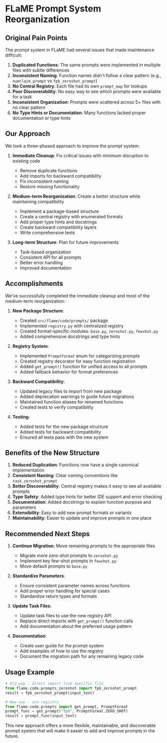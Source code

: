 # FLaME Prompt System Reorganization

## Original Pain Points

The prompt system in FLaME had several issues that made maintenance difficult:

1. **Duplicated Functions**: The same prompts were implemented in multiple files with subtle differences
2. **Inconsistent Naming**: Function names didn't follow a clear pattern (e.g., `numclaim_prompt` vs `fpb_zeroshot_prompt`)
3. **No Central Registry**: Each file had its own `prompt_map` for lookups
4. **Poor Discoverability**: No easy way to see which prompts were available for a task
5. **Inconsistent Organization**: Prompts were scattered across 5+ files with no clear pattern
6. **No Type Hints or Documentation**: Many functions lacked proper documentation or type hints

## Our Approach

We took a three-phased approach to improve the prompt system:

1. **Immediate Cleanup**: Fix critical issues with minimum disruption to existing code
   - Remove duplicate functions
   - Add imports for backward compatibility
   - Fix inconsistent naming
   - Restore missing functionality

2. **Medium-term Reorganization**: Create a better structure while maintaining compatibility
   - Implement a package-based structure
   - Create a central registry with enumerated formats
   - Add proper type hints and docstrings
   - Create backward compatibility layers
   - Write comprehensive tests

3. **Long-term Structure**: Plan for future improvements
   - Task-based organization
   - Consistent API for all prompts
   - Better error handling
   - Improved documentation

## Accomplishments

We've successfully completed the immediate cleanup and most of the medium-term reorganization:

1. **New Package Structure**:
   - Created `src/flame/code/prompts/` package
   - Implemented `registry.py` with centralized registry
   - Created format-specific modules: `base.py`, `zeroshot.py`, `fewshot.py`
   - Added comprehensive docstrings and type hints

2. **Registry System**:
   - Implemented `PromptFormat` enum for categorizing prompts
   - Created registry decorator for easy function registration
   - Added `get_prompt()` function for unified access to all prompts
   - Added fallback behavior for format preferences

3. **Backward Compatibility**:
   - Updated legacy files to import from new package
   - Added deprecation warnings to guide future migrations
   - Maintained function aliases for renamed functions
   - Created tests to verify compatibility

4. **Testing**:
   - Added tests for the new package structure
   - Added tests for backward compatibility
   - Ensured all tests pass with the new system

## Benefits of the New Structure

1. **Reduced Duplication**: Functions now have a single canonical implementation
2. **Consistent Naming**: Clear naming conventions like `task_zeroshot_prompt`
3. **Better Discoverability**: Central registry makes it easy to see all available prompts
4. **Type Safety**: Added type hints for better IDE support and error checking
5. **Documentation**: Added docstrings to explain function purpose and parameters
6. **Extensibility**: Easy to add new prompt formats or variants
7. **Maintainability**: Easier to update and improve prompts in one place

## Recommended Next Steps

1. **Continue Migration**: Move remaining prompts to the appropriate files
   - Migrate more zero-shot prompts to `zeroshot.py`
   - Implement key few-shot prompts in `fewshot.py`
   - Move default prompts to `base.py`

2. **Standardize Parameters**:
   - Ensure consistent parameter names across functions
   - Add proper error handling for special cases
   - Standardize return types and formats

3. **Update Task Files**:
   - Update task files to use the new registry API
   - Replace direct imports with `get_prompt()` function calls
   - Add documentation about the preferred usage pattern

4. **Documentation**:
   - Create user guide for the prompt system
   - Add examples of how to use the registry
   - Document the migration path for any remaining legacy code

## Usage Example

```python
# Old way - direct import from specific file
from flame.code.prompts_zeroshot import fpb_zeroshot_prompt
result = fpb_zeroshot_prompt(input_text)

# New way - use registry
from flame.code.prompts import get_prompt, PromptFormat
prompt_func = get_prompt("fpb", PromptFormat.ZERO_SHOT)
result = prompt_func(input_text)
```

This new approach offers a more flexible, maintainable, and discoverable prompt system that will make it easier to add and improve prompts in the future.